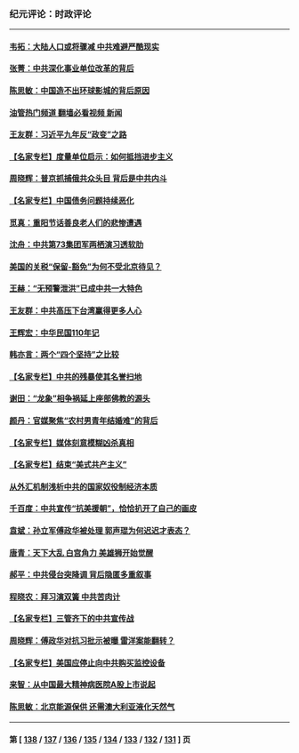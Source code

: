 ### 纪元评论：时政评论
---
#### [韦拓：大陆人口或将骤减 中共难避严酷现实](../../pages/nsc1025/n13300707.md?10140330) 
#### [张菁：中共深化事业单位改革的背后](../../pages/nsc1025/n13302361.md?10140330) 
#### [陈思敏：中国造不出环球影城的背后原因](../../pages/nsc1025/n13300617.md?10140330) 
#### [油管热门频道 翻墙必看视频 新闻](ok?10140330)
#### [王友群：习近平九年反“政变”之路](../../pages/nsc1025/n13299881.md?10140330) 
#### [【名家专栏】度量单位启示：如何抵挡进步主义](../../pages/nsc1025/n13299255.md?10140330) 
#### [周晓辉：普京抓捕俄共众头目 背后是中共内斗](../../pages/nsc1025/n13299868.md?10140330) 
#### [【名家专栏】中国债务问题持续恶化](../../pages/nsc1025/n13299212.md?10140330) 
#### [觅真：重阳节话善良老人们的悲惨遭遇](../../pages/nsc1025/n13297908.md?10140330) 
#### [沈舟：中共第73集团军两栖演习透软肋](../../pages/nsc1025/n13297907.md?10140330) 
#### [美国的关税“保留-豁免”为何不受北京待见？](../../pages/nsc1025/n13298215.md?10140330) 
#### [王赫：“无预警泄洪”已成中共一大特色](../../pages/nsc1025/n13298064.md?10140330) 
#### [王友群：中共高压下台湾赢得更多人心](../../pages/nsc1025/n13297750.md?10140330) 
#### [王辉宏：中华民国110年记](../../pages/nsc1025/n13297581.md?10140330) 
#### [韩亦言：两个“四个坚持”之比较](../../pages/nsc1025/n13297540.md?10140330) 
#### [【名家专栏】中共的残暴使其名誉扫地](../../pages/nsc1025/n13296946.md?10140330) 
#### [谢田：“龙象”相争祸延上座部佛教的源头](../../pages/nsc1025/n13297463.md?10140330) 
#### [颜丹：官媒聚焦“农村男青年结婚难”的背后](../../pages/nsc1025/n13297416.md?10140330) 
#### [【名家专栏】媒体刻意模糊凶杀真相](../../pages/nsc1025/n13296989.md?10140330) 
#### [【名家专栏】结束“美式共产主义”](../../pages/nsc1025/n13297144.md?10140330) 
#### [从外汇机制浅析中共的国家奴役制经济本质](../../pages/nsc1025/n13296572.md?10140330) 
#### [千百度：中共宣传“抗美援朝”，恰恰扒开了自己的画皮](../../pages/nsc1025/n13296347.md?10140330) 
#### [袁斌：孙立军傅政华被处理 郭声琨为何迟迟才表态？](../../pages/nsc1025/n13295563.md?10140330) 
#### [唐青：天下大乱 白宫角力 美雄狮开始觉醒](../../pages/nsc1025/n13295290.md?10140330) 
#### [郝平：中共侵台突降调 背后隐匿多重叙事](../../pages/nsc1025/n13295148.md?10140330) 
#### [程晓农：拜习演双簧 中共苦肉计](../../pages/nsc1025/n13295116.md?10140330) 
#### [【名家专栏】三管齐下的中共宣传战](../../pages/nsc1025/n13294663.md?10140330) 
#### [周晓辉：傅政华对抗习批示被曝 雷洋案能翻转？](../../pages/nsc1025/n13294995.md?10140330) 
#### [【名家专栏】美国应停止向中共购买监控设备](../../pages/nsc1025/n13294833.md?10140330) 
#### [来智：从中国最大精神病医院A股上市说起](../../pages/nsc1025/n13294128.md?10140330) 
#### [陈思敏：北京能源保供 还需澳大利亚液化天然气](../../pages/nsc1025/n13293951.md?10140330) 

---
#### 第 [ [138](./138.md?10140330) / [137](./137.md?10140330) / [136](./136.md?10140330) / [135](./135.md?10140330) / [134](./134.md?10140330) / [133](./133.md?10140330) / [132](./132.md?10140330) / [131](./131.md?10140330) ] 页
